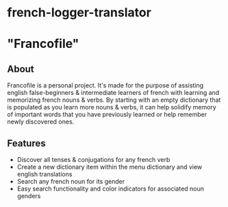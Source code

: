 # french-logger-translator
# "Francofile"

## About
Francofile is a personal project. It's made for the purpose of assisting english false-beginners & intermediate learners of french with learning and memorizing french nouns & verbs. By starting with an empty dictionary that is populated as you learn more nouns & verbs, it can help solidify memory of important words that you have previously learned or help remember newly discovered ones. 

## Features
- Discover all tenses & conjugations for any french verb
- Create a new dictionary item within the menu dictionary and view english translations
- Search any french noun for its gender 
- Easy search functionality and color indicators for associated noun genders
